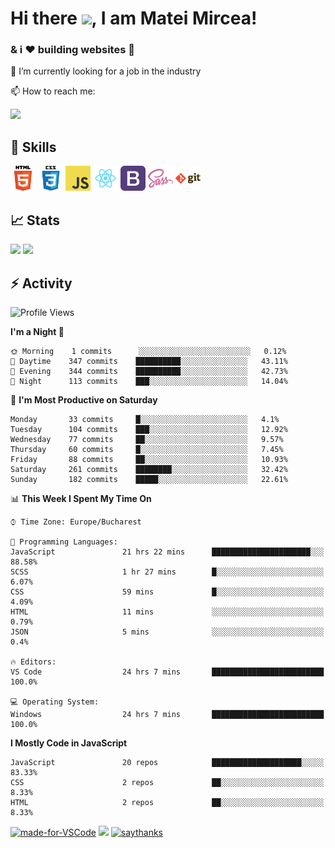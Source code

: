# Hi there <img src="https://raw.githubusercontent.com/MartinHeinz/MartinHeinz/master/wave.gif" width="30px">, I am Matei Mircea!
### & i ❤️ building websites 🙌

🔭 I’m currently looking for a job in the industry

📫 How to reach me:

<a href="https://www.linkedin.com/in/mateimircea/">
  <img src="https://img.shields.io/badge/--linkedin?label=LinkedIn&logo=LinkedIn&style=social" />
<a>
 
 
## 🚀 Skills 
<div display="inline">
<img alt="HTML5" width="40px" src="https://raw.githubusercontent.com/github/explore/80688e429a7d4ef2fca1e82350fe8e3517d3494d/topics/html/html.png" />
<img alt="CSS3" width="40px" src="https://raw.githubusercontent.com/github/explore/80688e429a7d4ef2fca1e82350fe8e3517d3494d/topics/css/css.png" />
<img alt="JavaScript" width="40px" src="https://raw.githubusercontent.com/github/explore/80688e429a7d4ef2fca1e82350fe8e3517d3494d/topics/javascript/javascript.png" />
<img alt="React" width="40px" src="https://raw.githubusercontent.com/github/explore/80688e429a7d4ef2fca1e82350fe8e3517d3494d/topics/react/react.png" />
<img alt="bootstrap" width="40px" src="https://raw.githubusercontent.com/github/explore/78df643247d429f6cc873026c0622819ad797942/topics/bootstrap/bootstrap.png" />
<img alt="Sass" width="40px" src="https://raw.githubusercontent.com/github/explore/80688e429a7d4ef2fca1e82350fe8e3517d3494d/topics/sass/sass.png" />
<img alt="Git" width="40px" src="https://raw.githubusercontent.com/github/explore/80688e429a7d4ef2fca1e82350fe8e3517d3494d/topics/git/git.png" />
<div>


## 📈 Stats 
<div display="inline">
<img src="https://github-readme-stats.vercel.app/api/top-langs/?username=Matei87&theme=radical&show_icons=true" />
<img src="https://github-readme-stats.vercel.app/api?username=Matei87&theme=radical&show_icons=true" />
<div>


## :zap: Activity
<!--START_SECTION:waka-->
![Profile Views](http://img.shields.io/badge/Profile%20Views-9-blue)

**I'm a Night 🦉** 

```text
🌞 Morning    1 commits      ░░░░░░░░░░░░░░░░░░░░░░░░░   0.12% 
🌆 Daytime    347 commits    ██████████░░░░░░░░░░░░░░░   43.11% 
🌃 Evening    344 commits    ██████████░░░░░░░░░░░░░░░   42.73% 
🌙 Night      113 commits    ███░░░░░░░░░░░░░░░░░░░░░░   14.04%

```
📅 **I'm Most Productive on Saturday** 

```text
Monday       33 commits     █░░░░░░░░░░░░░░░░░░░░░░░░   4.1% 
Tuesday      104 commits    ███░░░░░░░░░░░░░░░░░░░░░░   12.92% 
Wednesday    77 commits     ██░░░░░░░░░░░░░░░░░░░░░░░   9.57% 
Thursday     60 commits     █░░░░░░░░░░░░░░░░░░░░░░░░   7.45% 
Friday       88 commits     ██░░░░░░░░░░░░░░░░░░░░░░░   10.93% 
Saturday     261 commits    ████████░░░░░░░░░░░░░░░░░   32.42% 
Sunday       182 commits    █████░░░░░░░░░░░░░░░░░░░░   22.61%

```


📊 **This Week I Spent My Time On** 

```text
⌚︎ Time Zone: Europe/Bucharest

💬 Programming Languages: 
JavaScript               21 hrs 22 mins      ██████████████████████░░░   88.58% 
SCSS                     1 hr 27 mins        █░░░░░░░░░░░░░░░░░░░░░░░░   6.07% 
CSS                      59 mins             █░░░░░░░░░░░░░░░░░░░░░░░░   4.09% 
HTML                     11 mins             ░░░░░░░░░░░░░░░░░░░░░░░░░   0.79% 
JSON                     5 mins              ░░░░░░░░░░░░░░░░░░░░░░░░░   0.4%

🔥 Editors: 
VS Code                  24 hrs 7 mins       █████████████████████████   100.0%

💻 Operating System: 
Windows                  24 hrs 7 mins       █████████████████████████   100.0%

```

**I Mostly Code in JavaScript** 

```text
JavaScript               20 repos            ████████████████████░░░░░   83.33% 
CSS                      2 repos             ██░░░░░░░░░░░░░░░░░░░░░░░   8.33% 
HTML                     2 repos             ██░░░░░░░░░░░░░░░░░░░░░░░   8.33%

```



<!--END_SECTION:waka-->
  
  
  

[![made-for-VSCode](https://img.shields.io/badge/Made%20for-VSCode-1f425f.svg)](https://code.visualstudio.com/)
<img src="https://img.shields.io/badge/MADE%20WITH%20%E2%9D%A4%EF%B8%8F%20IN-ROMANIA-%23CD0000?style=for-the-badge" />
[![saythanks](https://img.shields.io/badge/say-thanks-ff69b4.svg)](https://saythanks.io/to/kennethreitz)
